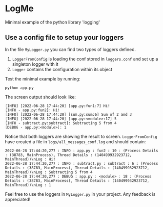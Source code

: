 # LogMe
Minimal example of the python library 'logging'

## Use a config file to setup your loggers
In the file `MyLogger.py` you can find two types of loggers defined.
1. `LoggerFromConfig` is loading the conf stored in `loggers.conf` and set up a singleton logger with it
2. `Logger` contains the configuration within its object

Test the minimal example by running:

```python3.8.10
python app.py
```

The screen output should look like:

```
[INFO] [2022-06-28 17:44:20] [app.py:fun1:7] Hi!
[INFO - app.py:fun2]: Hi!
[INFO] [2022-06-28 17:44:20] [sum.py:sum:6] Sum of 2 and 3
[INFO] [2022-06-28 17:44:20] [app.py:<module>:17] 5
[INFO - subtract.py:subtract]: Subtracting 5 from 4
[DEBUG - app.py:<module>]: 1
```

Notice that both loggers are showing the result to screen. 
`LoggerFromConfig` have created a file in `logs/all_messages_conf.log` and should contain:

```
2022-06-28 17:44:20,277 : INFO : app.py : fun2 : 10 : (Process Details : (38783, MainProcess), Thread Details : (140499932923712, MainThread))\nLog : Hi!
2022-06-28 17:44:20,277 : INFO : subtract.py : subtract : 6 : (Process Details : (38783, MainProcess), Thread Details : (140499932923712, MainThread))\nLog : Subtracting 5 from 4
2022-06-28 17:44:20,277 : DEBUG : app.py : <module> : 18 : (Process Details : (38783, MainProcess), Thread Details : (140499932923712, MainThread))\nLog : 1
```

Feel free to use the loggers in `MyLogger.py` in your project.
Any feedback is appreciated!